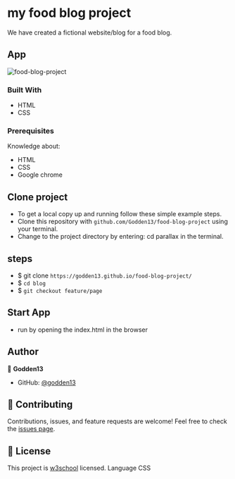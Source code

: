 # my food blog project
We have created a fictional website/blog for a food blog.
## App
![food-blog-project](assets/images/home.png)
### Built With
- HTML
- CSS
### Prerequisites
Knowledge about:
- HTML
- CSS
- Google chrome
## Clone project
- To get a local copy up and running follow these simple example steps.
- Clone this repository with `github.com/Godden13/food-blog-project` using your terminal.
- Change to the project directory by entering: cd parallax in the terminal.
## steps
- $ git clone `https://godden13.github.io/food-blog-project/`
- $ `cd blog`
- $ `git checkout feature/page`
## Start App
- run by opening the index.html in the browser
## Author
:bust_in_silhouette: **Godden13**
- GitHub: [@godden13](https://godden13.github.io/food-blog-project/)
## :handshake: Contributing
Contributions, issues, and feature requests are welcome!
Feel free to check the [issues page](https://godden13.github.io/food-blog-project//issues).
## :memo: License
This project is [w3school](./LICENSE) licensed.
Language
CSS